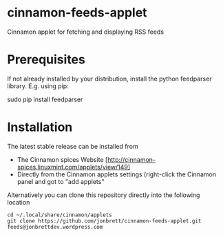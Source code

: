 cinnamon-feeds-applet
=====================

Cinnamon applet for fetching and displaying RSS feeds

Prerequisites
=============
If not already installed by your distribution, install the python feedparser library. E.g.
using pip:

sudo pip install feedparser

Installation
============
The latest stable release can be installed from
* The Cinnamon spices Website [http://cinnamon-spices.linuxmint.com/applets/view/149]
* Directly from the Cinnamon applets settings (right-click the Cinnamon panel and got to "add applets"

Alternatively you can clone this repository directly into the following location
```
cd ~/.local/share/cinnamon/applets
git clone https://github.com/jonbrett/cinnamon-feeds-applet.git feeds@jonbrettdev.wordpress.com
```
